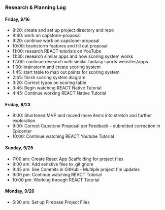 ### Research & Planning Log
#### Friday, 9/16
* 8:20: create and set up project directory and repo
* 8:40: work on capstone-proposal
* 9:20: continue work on capstone-proposal
* 10:00: brainstorm features and fill out proposal
* 11:00: research REACT tutorials on YouTube
* 11:30: research similar apps and how scoring system works
* 12:00: continue research with similar fantasy sports websites/apps
* 1:00: brainstorm and create scoring system
* 1:45: start table to map out points for scoring system
* 2:45: finish scoring system diagram 
* 3:20: Correct typos on scoring table
* 3:45: Begin watching REACT Native Tutorial
* 4:45: Continue working REACT Native Tutorial

#### Friday, 9/23
* 8:00: Shortened MVP and moved more items into stretch and further exploration
* 9:00: Correct Capstone Proposal per Feedback - submitted correction in Epicenter
* 10:00: Continue watching REACT Youtube Tutorial

#### Sunday, 9/25
* 7:00 am: Create React App Scaffolding for project files
* 8:00 am: Add senstive files to .gitignore
* 9:45 am: See Commits in GitHub - Multiple project file updates
* 9:00 pm: Continue watching REACT Tutorial
* 10:00 pm: Working through REACT Tutorial

#### Monday, 9/26
* 5:30 am: Set up Firebase Project Files
